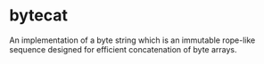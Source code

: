 # bytecat
An implementation of a byte string which is an immutable rope-like sequence designed for efficient concatenation of byte arrays.
